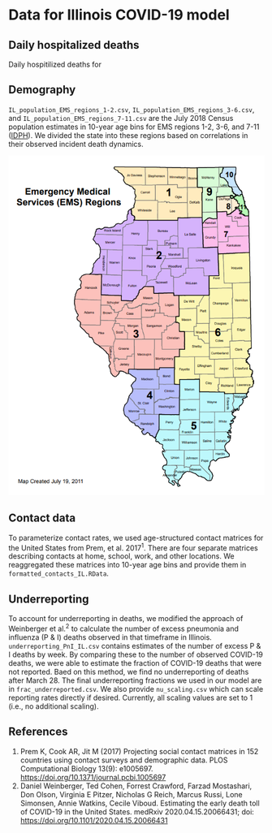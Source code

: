 # Data for Illinois COVID-19 model

## Daily hospitalized deaths

Daily hospitilized deaths for 

## Demography
`IL_population_EMS_regions_1-2.csv`, `IL_population_EMS_regions_3-6.csv`, and `IL_population_EMS_regions_7-11.csv` are the July 2018 Census population estimates in 10-year age bins for EMS regions 1-2, 3-6, and 7-11 ([IDPH](https://www.dph.illinois.gov/topics-services/emergency-preparedness-response/ems/preHospData)). We divided the state into these regions based on correlations in their observed incident death dynamics.

![alt text](EMS%20regions%20map.png)

## Contact data
To parameterize contact rates, we used age-structured contact matrices for the United States from Prem, et al. 2017<sup>1</sup>. There are four separate matrices describing contacts at home, school, work, and other locations. We reaggregated these matrices into 10-year age bins and provide them in `formatted_contacts_IL.RData`.

## Underreporting

To account for underreporting in deaths, we modified the approach of Weinberger et al.<sup>2</sup> to calculate the number of excess pneumonia and influenza (P & I) deaths observed in that timeframe in Illinois. `underreporting_PnI_IL.csv` contains estimates of the number of excess P & I deaths by week. By comparing these to the number of observed COVID-19 deaths, we were able to estimate the fraction of COVID-19 deaths that were not reported. Baed on this method, we find no underreporting of deaths after March 28. The final underreporting fractions we used in our model are in `frac_underreported.csv`. We also provide `nu_scaling.csv` which can scale reporting rates directly if desired. Currently, all scaling values are set to 1 (i.e., no additional scaling).

## References
1. Prem K, Cook AR, Jit M (2017) Projecting social contact matrices in 152 countries using contact surveys and demographic data. PLOS Computational Biology 13(9): e1005697. https://doi.org/10.1371/journal.pcbi.1005697
2. Daniel Weinberger, Ted Cohen, Forrest Crawford, Farzad Mostashari, Don Olson, Virginia E Pitzer, Nicholas G Reich, Marcus Russi, Lone Simonsen, Annie Watkins, Cecile Viboud. Estimating the early death toll of COVID-19 in the United States. medRxiv 2020.04.15.20066431; doi: https://doi.org/10.1101/2020.04.15.20066431 
